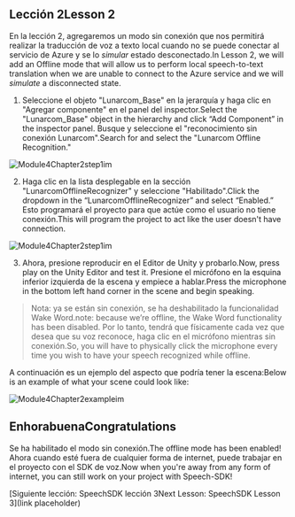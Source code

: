 ## <a name="lesson-2"></a><span data-ttu-id="45aa8-101">Lección 2</span><span class="sxs-lookup"><span data-stu-id="45aa8-101">Lesson 2</span></span>

<span data-ttu-id="45aa8-102">En la lección 2, agregaremos un modo sin conexión que nos permitirá realizar la traducción de voz a texto local cuando no se puede conectar al servicio de Azure y se lo *simular* estado desconectado.</span><span class="sxs-lookup"><span data-stu-id="45aa8-102">In Lesson 2, we will add an Offline mode that will allow us to perform local speech-to-text translation when we are unable to connect to the Azure service and we will *simulate* a disconnected state.</span></span>

1. <span data-ttu-id="45aa8-103">Seleccione el objeto "Lunarcom_Base" en la jerarquía y haga clic en "Agregar componente" en el panel del inspector.</span><span class="sxs-lookup"><span data-stu-id="45aa8-103">Select the "Lunarcom_Base" object in the hierarchy and click “Add Component” in the inspector panel.</span></span> <span data-ttu-id="45aa8-104">Busque y seleccione el "reconocimiento sin conexión Lunarcom".</span><span class="sxs-lookup"><span data-stu-id="45aa8-104">Search for and select the "Lunarcom Offline Recognition."</span></span>

![Module4Chapter2step1im](images/module4chapter2step1im.PNG)



2. <span data-ttu-id="45aa8-106">Haga clic en la lista desplegable en la sección "LunarcomOfflineRecognizer" y seleccione "Habilitado".</span><span class="sxs-lookup"><span data-stu-id="45aa8-106">Click the dropdown in the “LunarcomOfflineRecognizer” and select “Enabled.”</span></span> <span data-ttu-id="45aa8-107">Esto programará el proyecto para que actúe como el usuario no tiene conexión.</span><span class="sxs-lookup"><span data-stu-id="45aa8-107">This will program the project to act like the user doesn't have connection.</span></span> 

![Module4Chapter2step1im](images/module4chapter2step2im.PNG)

3. <span data-ttu-id="45aa8-109">Ahora, presione reproducir en el Editor de Unity y probarlo.</span><span class="sxs-lookup"><span data-stu-id="45aa8-109">Now, press play on the Unity Editor and test it.</span></span> <span data-ttu-id="45aa8-110">Presione el micrófono en la esquina inferior izquierda de la escena y empiece a hablar.</span><span class="sxs-lookup"><span data-stu-id="45aa8-110">Press the microphone in the bottom left hand corner in the scene and begin speaking.</span></span> 

> <span data-ttu-id="45aa8-111">Nota: ya se están sin conexión, se ha deshabilitado la funcionalidad Wake Word.</span><span class="sxs-lookup"><span data-stu-id="45aa8-111">note: because we’re offline, the Wake Word functionality has been disabled.</span></span> <span data-ttu-id="45aa8-112">Por lo tanto, tendrá que físicamente cada vez que desea que su voz reconoce, haga clic en el micrófono mientras sin conexión.</span><span class="sxs-lookup"><span data-stu-id="45aa8-112">So, you will have to physically click the microphone every time you wish to have your speech recognized while offline.</span></span> 

<span data-ttu-id="45aa8-113">A continuación es un ejemplo del aspecto que podría tener la escena:</span><span class="sxs-lookup"><span data-stu-id="45aa8-113">Below is an example of what your scene could look like:</span></span>

![Module4Chapter2exampleim](images/module4chapter2exampleim.PNG)

## <a name="congratulations"></a><span data-ttu-id="45aa8-115">Enhorabuena</span><span class="sxs-lookup"><span data-stu-id="45aa8-115">Congratulations</span></span>

<span data-ttu-id="45aa8-116">Se ha habilitado el modo sin conexión.</span><span class="sxs-lookup"><span data-stu-id="45aa8-116">The offline mode has been enabled!</span></span> <span data-ttu-id="45aa8-117">Ahora cuando esté fuera de cualquier forma de internet, puede trabajar en el proyecto con el SDK de voz.</span><span class="sxs-lookup"><span data-stu-id="45aa8-117">Now when you're away from any form of internet, you can still work on your project with Speech-SDK!</span></span> 

[<span data-ttu-id="45aa8-118">Siguiente lección: SpeechSDK lección 3</span><span class="sxs-lookup"><span data-stu-id="45aa8-118">Next Lesson: SpeechSDK Lesson 3</span></span>](link placeholder)


